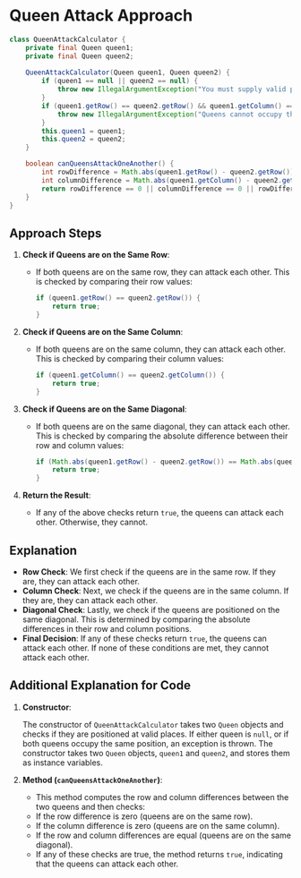 # Queen Attack Approach

```java
class QueenAttackCalculator {
    private final Queen queen1;
    private final Queen queen2;
    
    QueenAttackCalculator(Queen queen1, Queen queen2) {
        if (queen1 == null || queen2 == null) {
            throw new IllegalArgumentException("You must supply valid positions for both Queens.");
        }
        if (queen1.getRow() == queen2.getRow() && queen1.getColumn() == queen2.getColumn()) {
            throw new IllegalArgumentException("Queens cannot occupy the same position.");
        }
        this.queen1 = queen1;
        this.queen2 = queen2;
    }

    boolean canQueensAttackOneAnother() {
        int rowDifference = Math.abs(queen1.getRow() - queen2.getRow());
        int columnDifference = Math.abs(queen1.getColumn() - queen2.getColumn());
        return rowDifference == 0 || columnDifference == 0 || rowDifference == columnDifference;
    }
}
```

## Approach Steps

1. **Check if Queens are on the Same Row**:
   - If both queens are on the same row, they can attack each other. This is checked by comparing their row values:

     ```java
     if (queen1.getRow() == queen2.getRow()) {
         return true;
     }
     ```

2. **Check if Queens are on the Same Column**:
   - If both queens are on the same column, they can attack each other. This is checked by comparing their column values:

     ```java
     if (queen1.getColumn() == queen2.getColumn()) {
         return true;
     }
     ```

3. **Check if Queens are on the Same Diagonal**:
   - If both queens are on the same diagonal, they can attack each other. This is checked by comparing the absolute difference between their row and column values:

     ```java
     if (Math.abs(queen1.getRow() - queen2.getRow()) == Math.abs(queen1.getColumn() - queen2.getColumn())) {
         return true;
     }
     ```

4. **Return the Result**:
   - If any of the above checks return `true`, the queens can attack each other. Otherwise, they cannot.

## Explanation

- **Row Check**: We first check if the queens are in the same row. If they are, they can attack each other.
- **Column Check**: Next, we check if the queens are in the same column. If they are, they can attack each other.
- **Diagonal Check**: Lastly, we check if the queens are positioned on the same diagonal. This is determined by comparing the absolute differences in their row and column positions.
- **Final Decision**: If any of these checks return `true`, the queens can attack each other. If none of these conditions are met, they cannot attack each other.

## Additional Explanation for Code

1. **Constructor**:

   The constructor of `QueenAttackCalculator` takes two `Queen` objects and checks if they are positioned at valid places.
   If either queen is `null`, or if both queens occupy the same position, an exception is thrown.
   The constructor takes two `Queen` objects, `queen1` and `queen2`, and stores them as instance variables.

2. **Method (`canQueensAttackOneAnother`)**:

    - This method computes the row and column differences between the two queens and then checks:
    - If the row difference is zero (queens are on the same row).
    - If the column difference is zero (queens are on the same column).
    - If the row and column differences are equal (queens are on the same diagonal).
    - If any of these checks are true, the method returns `true`, indicating that the queens can attack each other.
